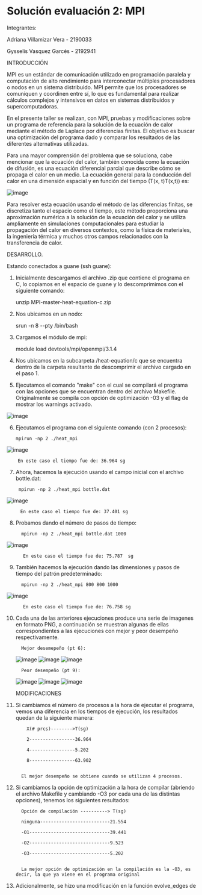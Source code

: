 # Solución evaluación 2: MPI

Integrantes:

Adriana Villamizar Vera - 2190033

Gysselis Vasquez Garcés - 2192941

INTRODUCCIÓN


MPI es un estándar de comunicación utilizado en programación paralela y computación de alto rendimiento para interconectar múltiples procesadores o nodos en un sistema distribuido. MPI permite que los procesadores se comuniquen y coordinen entre sí, lo que es fundamental para realizar cálculos complejos y intensivos en datos en sistemas distribuidos y supercomputadoras.


En el presente taller se realizan, con MPI, pruebas y modificaciones sobre un programa de referencia para la solución de la ecuación de calor mediante el método de Laplace por diferencias finitas. El objetivo es buscar una optimización del programa dado y comparar los resultados de las diferentes alternativas utilizadas.


Para una mayor comprensión del problema que se soluciona, cabe mencionar que la ecuación del calor, también conocida como la ecuación de difusión, es una ecuación diferencial parcial que describe cómo se propaga el calor en un medio. La ecuación general para la conducción del calor en una dimensión espacial y en función del tiempo (T(x, t)T(x,t)) es:

![image](https://github.com/Avillamizarv/IntroPP2190033/assets/108444542/4a0a5e8f-d0c2-4b43-b28b-82ebed1547d3)

Para resolver esta ecuación usando el método de las diferencias finitas, se discretiza tanto el espacio como el tiempo, este método proporciona una aproximación numérica a la solución de la ecuación del calor y se utiliza ampliamente en simulaciones computacionales para estudiar la propagación del calor en diversos contextos, como la física de materiales, la ingeniería térmica y muchos otros campos relacionados con la transferencia de calor.


DESARROLLO.

Estando conectados a guane (ssh guane):


1. Inicialmente descargamos el archivo .zip que contiene el programa en C, lo copiamos en el espacio de guane y lo descomprimimos con el siguiente comando:

      unzip  MPI-master-heat-equation-c.zip
   
2.  Nos ubicamos en un nodo:

      srun -n 8 --pty /bin/bash
   
3. Cargamos el módulo de mpi:

     module load devtools/mpi/openmpi/3.1.4
   
4.  Nos ubicamos en la subcarpeta /heat-equation/c que se encuentra dentro de la carpeta resultante de descomprimir el archivo cargado en el paso 1.
  
5.  Ejecutamos el comando "make" con el cual se compilará el programa con las opciones que se encuentran dentro del archivo Makefile. Originalmente se compila con opción de optimización -03 y el flag de mostrar los warnings activado.

   ![image](https://github.com/Avillamizarv/IntroPP2190033/assets/108444542/66f545c3-69cc-4b95-87d7-83b96f8b11ed)

   
6.  Ejecutamos el programa con el siguiente comando (con 2 procesos):

        mpirun -np 2 ./heat_mpi
      
   ![image](https://github.com/Avillamizarv/IntroPP2190033/assets/108444542/a51b0db4-8f1a-4b88-a467-bf8271c186a1)
      
        En este caso el tiempo fue de: 36.964 sg
  
7.  Ahora, hacemos la ejecución usando el campo inicial con el archivo  bottle.dat:

         mpirun -np 2 ./heat_mpi bottle.dat
      
   ![image](https://github.com/Avillamizarv/IntroPP2190033/assets/108444542/7aa1a7f5-fc28-4266-944b-498b13830810)
      
         En este caso el tiempo fue de: 37.401 sg
 
8.  Probamos dando el número de pasos de tiempo:

          mpirun -np 2 ./heat_mpi bottle.dat 1000
      
   ![image](https://github.com/Avillamizarv/IntroPP2190033/assets/108444542/83eb4fb1-a8a5-42a8-baae-2b6fe7555f0a)
      
      
          En este caso el tiempo fue de: 75.787  sg
  
9.  También hacemos la ejecución dando las dimensiones y pasos de tiempo del patrón predeterminado:

          mpirun -np 2 ./heat_mpi 800 800 1000
          
   ![image](https://github.com/Avillamizarv/IntroPP2190033/assets/108444542/098b58bc-a20e-4b25-baa3-806b0f5a8056)
      
          En este caso el tiempo fue de: 76.758 sg
    
10. Cada una de las anteriores ejecuciones produce una serie de imagenes en formato PNG, a continuación se muestran algunas de ellas correspondientes a las ejecuciones con mejor y peor desempeño respectivamente.

          Mejor desemepeño (pt 6):
          
    ![image](https://github.com/Avillamizarv/IntroPP2190033/assets/108444542/d706faa8-99b1-4ef9-8035-b520bcaa863e)
    ![image](https://github.com/Avillamizarv/IntroPP2190033/assets/108444542/690b86ff-2b65-4e50-8e5d-4e93ccf9247a)
    ![image](https://github.com/Avillamizarv/IntroPP2190033/assets/108444542/bfaf56e6-8d9b-42b8-9193-cf097db63583)
      
      
          Peor desempeño (pt 9):
      
    ![image](https://github.com/Avillamizarv/IntroPP2190033/assets/108444542/efacadfe-20a6-4589-8672-46ccb2a2f0f8)
    ![image](https://github.com/Avillamizarv/IntroPP2190033/assets/108444542/6e91114d-3ad2-4e9e-8ba1-693bb1933a0f)
    ![image](https://github.com/Avillamizarv/IntroPP2190033/assets/108444542/f636bdad-618f-4738-8444-83bfbb9107b7)
          

    MODIFICACIONES
    
11. Si cambiamos el número de procesos a la hora de ejecutar el programa, vemos una diferencia en los tiempos de ejecución, los resultados quedan de la siguiente manera:

            X(# prcs)-------->T(sg)
      
            2-----------------36.964
          
            4-----------------5.202
          
            8-----------------63.902
    

          El mejor desempeño se obtiene cuando se utilizan 4 procesos.
    
12. Si cambiamos la opción de optimización a la hora de compilar (abriendo el archivo Makefile y cambiando -O3 por cada una de las distintas opciones), tenemos los siguientes resultados:

          Opción de compilación ----------> T(sg)
      
          ninguna--------------------------21.554
          
          -O1------------------------------39.441
          
          -O2------------------------------9.523
          
          -O3------------------------------5.202
          
      
          La mejor opción de optimización en la compilación es la -O3, es decir, la que ya viene en el programa original
          
13. Adicionalmente, se hizo una modificación en la función evolve_edges de  



